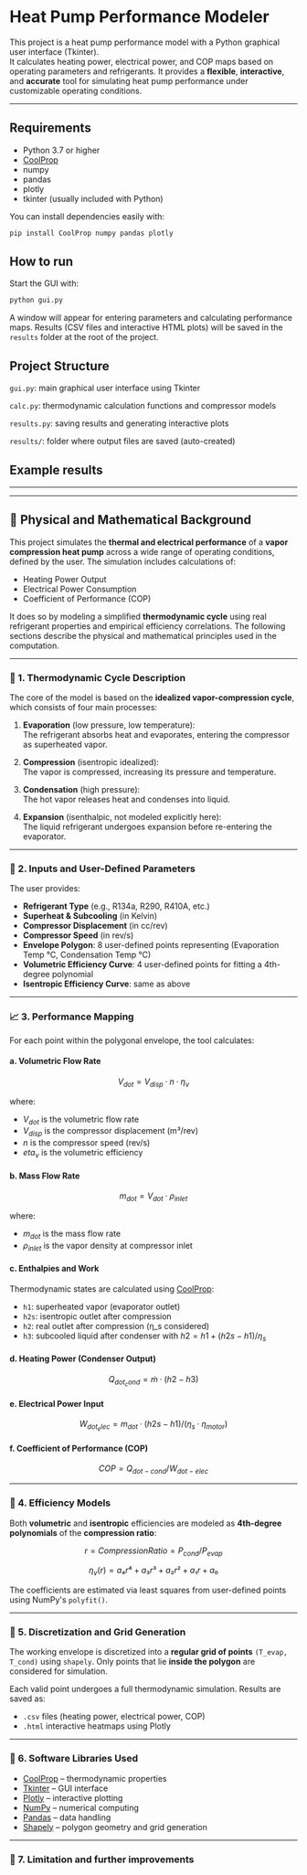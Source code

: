# Heat Pump Performance Modeler

This project is a heat pump performance model with a Python graphical user interface (Tkinter).  
It calculates heating power, electrical power, and COP maps based on operating parameters and refrigerants.
It provides a **flexible**, **interactive**, and **accurate** tool for simulating heat pump performance under customizable operating conditions.

---

## Requirements

- Python 3.7 or higher  
- [CoolProp](https://github.com/CoolProp/CoolProp)  
- numpy  
- pandas  
- plotly  
- tkinter (usually included with Python)

You can install dependencies easily with:

```bash
pip install CoolProp numpy pandas plotly
```

## How to run
Start the GUI with:

```bash
python gui.py
```
A window will appear for entering parameters and calculating performance maps.
Results (CSV files and interactive HTML plots) will be saved in the ```results``` folder at the root of the project.

## Project Structure
```gui.py```: main graphical user interface using Tkinter

```calc.py```: thermodynamic calculation functions and compressor models

```results.py```: saving results and generating interactive plots

```results/```: folder where output files are saved (auto-created)

## Example results


---
---
## 📘 Physical and Mathematical Background

This project simulates the **thermal and electrical performance** of a **vapor compression heat pump** across a wide range of operating conditions, defined by the user. The simulation includes calculations of:

- Heating Power Output  
- Electrical Power Consumption  
- Coefficient of Performance (COP)  

It does so by modeling a simplified **thermodynamic cycle** using real refrigerant properties and empirical efficiency correlations. The following sections describe the physical and mathematical principles used in the computation.

---

### 🔧 1. Thermodynamic Cycle Description

The core of the model is based on the **idealized vapor-compression cycle**, which consists of four main processes:

1. **Evaporation** (low pressure, low temperature):  
   The refrigerant absorbs heat and evaporates, entering the compressor as superheated vapor.
   
2. **Compression** (isentropic idealized):  
   The vapor is compressed, increasing its pressure and temperature.

3. **Condensation** (high pressure):  
   The hot vapor releases heat and condenses into liquid.

4. **Expansion** (isenthalpic, not modeled explicitly here):  
   The liquid refrigerant undergoes expansion before re-entering the evaporator.

---

### 🧮 2. Inputs and User-Defined Parameters

The user provides:

- **Refrigerant Type** (e.g., R134a, R290, R410A, etc.)
- **Superheat & Subcooling** (in Kelvin)
- **Compressor Displacement** (in cc/rev)
- **Compressor Speed** (in rev/s)
- **Envelope Polygon**: 8 user-defined points representing (Evaporation Temp °C, Condensation Temp °C)
- **Volumetric Efficiency Curve**: 4 user-defined points for fitting a 4th-degree polynomial
- **Isentropic Efficiency Curve**: same as above

---

### 📈 3. Performance Mapping

For each point within the polygonal envelope, the tool calculates:

#### a. Volumetric Flow Rate
```math
V_{dot} = V_{disp} · n · η_v
```
where:
- $V_{dot}$ is the volumetric flow rate
- $V_{disp}$ is the compressor displacement (m³/rev)
- $n$ is the compressor speed (rev/s)
- $eta_v$ is the volumetric efficiency

#### b. Mass Flow Rate
```math
m_{dot} = V_{dot} · ρ_{inlet}
```
where:
- $m_{dot}$ is the mass flow rate
- $ρ_{inlet}$ is the vapor density at compressor inlet

#### c. Enthalpies and Work

Thermodynamic states are calculated using [CoolProp](https://coolprop.org/):

- `h1`: superheated vapor (evaporator outlet)  
- `h2s`: isentropic outlet after compression  
- `h2`: real outlet after compression (η_s considered)  
- `h3`: subcooled liquid after condenser
with $h2 = h1 + (h2s - h1) / η_s$

#### d. Heating Power (Condenser Output)
```math
Q_{dot_cond} = ṁ · (h2 - h3)
```
#### e. Electrical Power Input
```math
W_{dot_elec} = m_{dot} · (h2s - h1) / (η_s · η_{motor})
```
#### f. Coefficient of Performance (COP)
```math
COP = Q_{dot-cond} / W_{dot-elec}
```
---

### 🧮 4. Efficiency Models

Both **volumetric** and **isentropic** efficiencies are modeled as **4th-degree polynomials** of the **compression ratio**:
```math
r = Compression Ratio = P_{cond} / P_{evap}
```
```math
η_v(r) = a₄r⁴ + a₃r³ + a₂r² + a₁r + a₀
```

The coefficients are estimated via least squares from user-defined points using NumPy's `polyfit()`.

---

### 🔲 5. Discretization and Grid Generation

The working envelope is discretized into a **regular grid of points** `(T_evap, T_cond)` using `shapely`. Only points that lie **inside the polygon** are considered for simulation.

Each valid point undergoes a full thermodynamic simulation. Results are saved as:

- `.csv` files (heating power, electrical power, COP)
- `.html` interactive heatmaps using Plotly

---

### 🔬 6. Software Libraries Used

- [CoolProp](https://coolprop.org/) – thermodynamic properties
- [Tkinter](https://docs.python.org/3/library/tkinter.html) – GUI interface
- [Plotly](https://plotly.com/python/) – interactive plotting
- [NumPy](https://numpy.org/) – numerical computing
- [Pandas](https://pandas.pydata.org/) – data handling
- [Shapely](https://shapely.readthedocs.io/) – polygon geometry and grid generation

---

### 🚫 7. Limitation and further improvements




